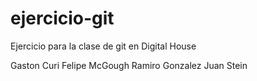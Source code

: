 # ejercicio-git
Ejercicio para la clase de git en Digital House

Gaston Curi
Felipe McGough
Ramiro Gonzalez
Juan Stein
